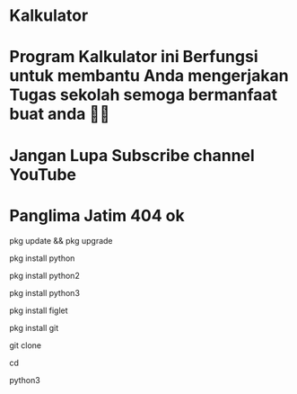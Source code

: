 # Kalkulator

# Program Kalkulator ini Berfungsi untuk membantu Anda mengerjakan Tugas sekolah semoga bermanfaat buat anda 🙏🙏

# Jangan Lupa Subscribe channel YouTube 
# Panglima Jatim 404 ok

pkg update && pkg upgrade

pkg install python

pkg install python2

pkg install python3

pkg install figlet

pkg install git

git clone 

cd 

python3 
